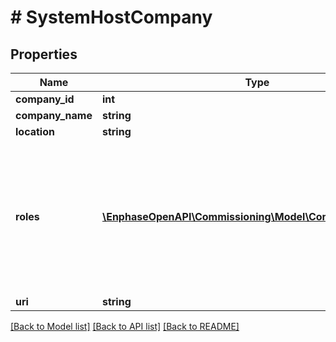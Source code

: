 # # SystemHostCompany

## Properties

Name | Type | Description | Notes
------------ | ------------- | ------------- | -------------
**company_id** | **int** |  | [optional]
**company_name** | **string** |  | [optional]
**location** | **string** |  | [optional]
**roles** | [**\EnphaseOpenAPI\Commissioning\Model\CompanyRoleEnum[]**](CompanyRoleEnum.md) | What type of company this is in Enphase. For installer company roles will be [&#39;installer&#39;]. For other role roles will be empty. | [optional]
**uri** | **string** |  | [optional]

[[Back to Model list]](../../README.md#models) [[Back to API list]](../../README.md#endpoints) [[Back to README]](../../README.md)
